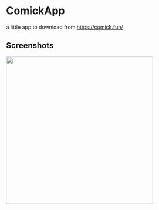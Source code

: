 # ComickApp

a little app to download from https://comick.fun/

## Screenshots

<img src="https://user-images.githubusercontent.com/10564224/162726317-a3eb956a-c233-44d6-be27-5fceb3053ca0.png" width="400" height="auto">
